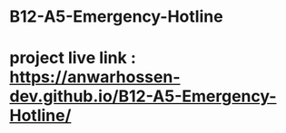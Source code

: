 # B12-A5-Emergency-Hotline
# project live link : https://anwarhossen-dev.github.io/B12-A5-Emergency-Hotline/
